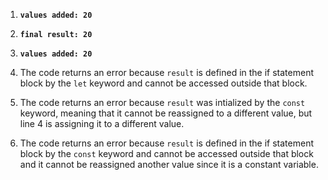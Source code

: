 1. **`values added: 20`**

2. **`final result: 20`**

3. **`values added: 20`**

4. The code returns an error because `result` is defined in the if statement block by the `let` keyword and cannot be accessed outside that block.

5. The code returns an error because `result` was intialized by the `const` keyword, meaning that it cannot be reassigned to a different value, but line 4 is assigning it to a different value.
   
6. The code returns an error because `result` is defined in the if statement block by the `const` keyword and cannot be accessed outside that block and it cannot be reassigned another value since it is a constant variable.